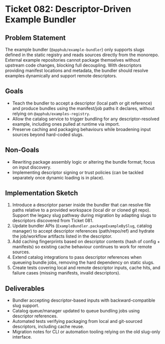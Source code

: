 # Ticket 082: Descriptor-Driven Example Bundler

## Problem Statement
The example bundler (`@apphub/example-bundler`) only supports slugs defined in the static registry and reads sources directly from the monorepo. External example repositories cannot package themselves without upstream code changes, blocking full decoupling. With descriptors providing manifest locations and metadata, the bundler should resolve examples dynamically and support remote descriptors.

## Goals
- Teach the bundler to accept a descriptor (local path or git reference) and produce bundles using the manifest/job paths it declares, without relying on `@apphub/examples-registry`.
- Allow the catalog service to trigger bundling for any descriptor-resolved example, including ones pulled at runtime via import.
- Preserve caching and packaging behaviours while broadening input sources beyond hard-coded slugs.

## Non-Goals
- Rewriting package assembly logic or altering the bundle format; focus on input discovery.
- Implementing descriptor signing or trust policies (can be tackled separately once dynamic loading is in place).

## Implementation Sketch
1. Introduce a descriptor parser inside the bundler that can resolve file paths relative to a provided workspace (local dir or cloned git repo). Support the legacy slug pathway during migration by adapting slugs to descriptors discovered from Ticket 081.
2. Update bundler APIs (`ExampleBundler.packageExampleBySlug`, catalog manager) to accept descriptor references (path/repo/ref) and hydrate the job/workflow artifacts listed in the descriptor.
3. Add caching fingerprints based on descriptor contents (hash of config + manifests) so existing cache behaviour continues to work for remote sources.
4. Extend catalog integrations to pass descriptor references when queueing bundle jobs, removing the hard dependency on static slugs.
5. Create tests covering local and remote descriptor inputs, cache hits, and failure cases (missing manifests, invalid descriptors).

## Deliverables
- Bundler accepting descriptor-based inputs with backward-compatible slug support.
- Catalog queue/manager updated to queue bundling jobs using descriptor references.
- Automated tests verifying packaging from local and git-sourced descriptors, including cache reuse.
- Migration notes for CLI or automation tooling relying on the old slug-only interface.
